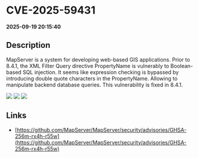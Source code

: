 # CVE-2025-59431

**2025-09-19 20:15:40**

## Description
MapServer is a system for developing web-based GIS applications. Prior to 8.4.1, the XML Filter Query directive PropertyName is vulnerably to Boolean-based SQL injection. It seems like expression checking is bypassed by introducing double quote characters in the PropertyName. Allowing to manipulate backend database queries. This vulnerability is fixed in 8.4.1.

![](https://img.shields.io/static/v1?label=Score&message=8.9&color=red)
![](https://img.shields.io/static/v1?label=Severity&message=HIGH&color=red)
![](https://img.shields.io/static/v1?label=CWE&message=SQL&color=green)

## Links
- [https://github.com/MapServer/MapServer/security/advisories/GHSA-256m-rx4h-r55w](https://github.com/MapServer/MapServer/security/advisories/GHSA-256m-rx4h-r55w)
